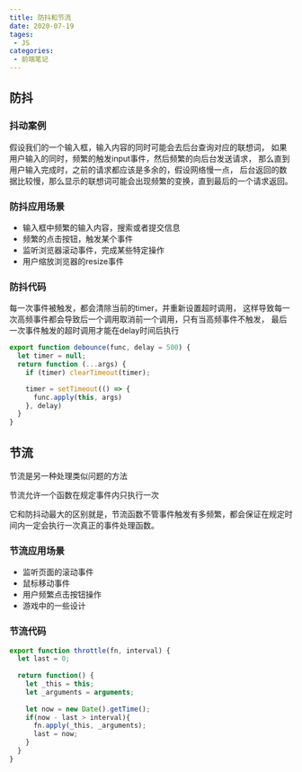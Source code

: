 ```yaml
---
title: 防抖和节流
date: 2020-07-19
tages:
 - JS
categories:
 - 前端笔记
---
```


## 防抖
### 抖动案例

假设我们的一个输入框，输入内容的同时可能会去后台查询对应的联想词，
如果用户输入的同时，频繁的触发input事件，然后频繁的向后台发送请求，
那么直到用户输入完成时，之前的请求都应该是多余的，假设网络慢一点，
后台返回的数据比较慢，那么显示的联想词可能会出现频繁的变换，直到最后的一个请求返回。

### 防抖应用场景
* 输入框中频繁的输入内容，搜索或者提交信息
* 频繁的点击按钮，触发某个事件
* 监听浏览器滚动事件，完成某些特定操作
* 用户缩放浏览器的resize事件

### 防抖代码
每一次事件被触发，都会清除当前的timer，并重新设置超时调用，
这样导致每一次高频事件都会导致后一个调用取消前一个调用，只有当高频事件不触发，
最后一次事件触发的超时调用才能在delay时间后执行 

```js
export function debounce(func, delay = 500) {
  let timer = null;
  return function (...args) {
    if (timer) clearTimeout(timer);

    timer = setTimeout(() => {
      func.apply(this, args)
    }, delay)
  }
}
```

## 节流
节流是另一种处理类似问题的方法

节流允许一个函数在规定事件内只执行一次

它和防抖动最大的区别就是，节流函数不管事件触发有多频繁，都会保证在规定时间内一定会执行一次真正的事件处理函数。

### 节流应用场景
* 监听页面的滚动事件
* 鼠标移动事件
* 用户频繁点击按钮操作
* 游戏中的一些设计

### 节流代码

```js
export function throttle(fn, interval) {
  let last = 0;
  
  return function() {
    let _this = this;
    let _arguments = arguments;
    
    let now = new Date().getTime();
    if(now - last > interval){
      fn.apply(_this, _arguments);
      last = now;
    }
  }
}
```
